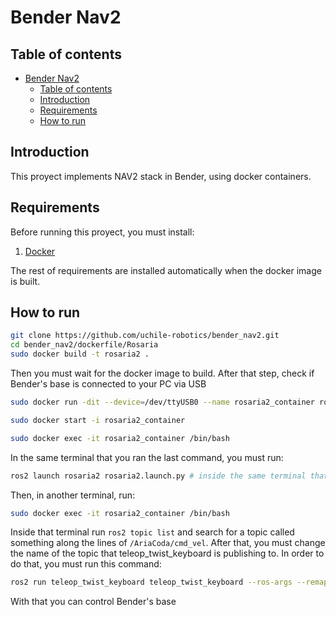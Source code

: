 # Bender Nav2

## Table of contents
- [Bender Nav2](#bender-nav2)
  - [Table of contents](#table-of-contents)
  - [Introduction](#introduction)
  - [Requirements](#requirements)
  - [How to run](#how-to-run)

## Introduction

This proyect implements NAV2 stack in Bender, using docker containers.

## Requirements

Before running this proyect, you must install:

1. [Docker](https://docs.docker.com/engine/install/)

The rest of requirements are installed automatically when the docker image is built.

## How to run

```bash
git clone https://github.com/uchile-robotics/bender_nav2.git
cd bender_nav2/dockerfile/Rosaria
sudo docker build -t rosaria2 .
```
Then you must wait for the docker image to build. After that step, check if Bender's base is connected to your PC via USB

```bash
sudo docker run -dit --device=/dev/ttyUSB0 --name rosaria2_container rosaria2 tail -f /dev/null

sudo docker start -i rosaria2_container

sudo docker exec -it rosaria2_container /bin/bash
```

In the same terminal that you ran the last command, you must run:

```bash
ros2 launch rosaria2 rosaria2.launch.py # inside the same terminal that you ran the last command 

```
Then, in another terminal, run:
```bash
sudo docker exec -it rosaria2_container /bin/bash
```
Inside that terminal run `ros2 topic list` and search for a topic called something along the lines of  `/AriaCoda/cmd_vel`. After that, you must change the name of the topic that teleop_twist_keyboard is publishing to. In order to do that, you must run this command:
```bash
ros2 run teleop_twist_keyboard teleop_twist_keyboard --ros-args --remap cmd_vel:=<my_cmd_vel>

```

With that you can control Bender's base

